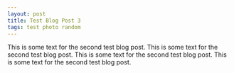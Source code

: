 ```yaml
---
layout: post
title: Test Blog Post 3
tags: test photo random
---
```


This is some text for the second test blog post. This is some text for the second test blog post. This is some text for the second test blog post. This is some text for the second test blog post.